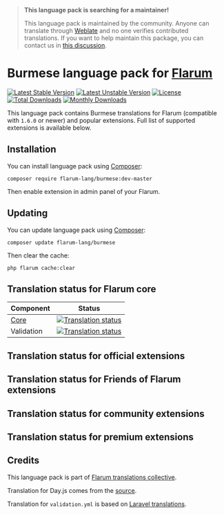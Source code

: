 > **This language pack is searching for a maintainer!**
>
> This language pack is maintained by the community. Anyone can translate through [Weblate](https://weblate.rob006.net/languages/my/flarum/) and no one verifies contributed translations. If you want to help maintain this package, you can contact us in [this discussion](https://discuss.flarum.org/d/27519-the-flarum-language-project).


# Burmese language pack for [Flarum](https://flarum.org/)

[![Latest Stable Version](https://img.shields.io/packagist/v/flarum-lang/burmese?color=success&label=stable)](https://packagist.org/packages/flarum-lang/burmese) 
[![Latest Unstable Version](https://img.shields.io/packagist/v/flarum-lang/burmese?include_prereleases&label=unstable)](https://packagist.org/packages/flarum-lang/burmese) 
[![License](https://img.shields.io/packagist/l/flarum-lang/burmese)](https://packagist.org/packages/flarum-lang/burmese) 
[![Total Downloads](https://img.shields.io/packagist/dt/flarum-lang/burmese)](https://packagist.org/packages/flarum-lang/burmese/stats) 
[![Monthly Downloads](https://img.shields.io/packagist/dm/flarum-lang/burmese)](https://packagist.org/packages/flarum-lang/burmese/stats) 

This language pack contains Burmese translations for Flarum (compatible with `1.6.0` or newer) and popular extensions. Full list of supported extensions is available below.


## Installation

You can install language pack using [Composer](https://getcomposer.org/):

```console
composer require flarum-lang/burmese:dev-master
```

Then enable extension in admin panel of your Flarum.


## Updating

You can update language pack using [Composer](https://getcomposer.org/):

```console
composer update flarum-lang/burmese
```

Then clear the cache:

```console
php flarum cache:clear
```


## Translation status for Flarum core

| Component | Status |
| --- | --- |
| [Core](https://github.com/flarum/flarum-core) | [![Translation status](https://weblate.rob006.net/widgets/flarum/my/core/svg-badge.svg)](https://weblate.rob006.net/projects/flarum/core/my/) |
| Validation | [![Translation status](https://weblate.rob006.net/widgets/flarum/my/validation/svg-badge.svg)](https://weblate.rob006.net/projects/flarum/validation/my/) |


## Translation status for official extensions

<!-- flarum-extensions-list-start -->
<!-- flarum-extensions-list-stop -->


## Translation status for Friends of Flarum extensions

<!-- fof-extensions-list-start -->
<!-- fof-extensions-list-stop -->


## Translation status for community extensions

<!-- various-extensions-list-start -->
<!-- various-extensions-list-stop -->


## Translation status for premium extensions

<!-- premium-extensions-list-start -->
<!-- premium-extensions-list-stop -->


## Credits

This language pack is part of [Flarum translations collective](https://github.com/rob006-software/flarum-translations).

Translation for Day.js comes from the [source](https://github.com/iamkun/dayjs/blob/v1.10.4/src/locale/my.js).

Translation for `validation.yml` is based on [Laravel translations](https://github.com/Laravel-Lang/lang/blob/8.1.3/src/my/validation.php).
